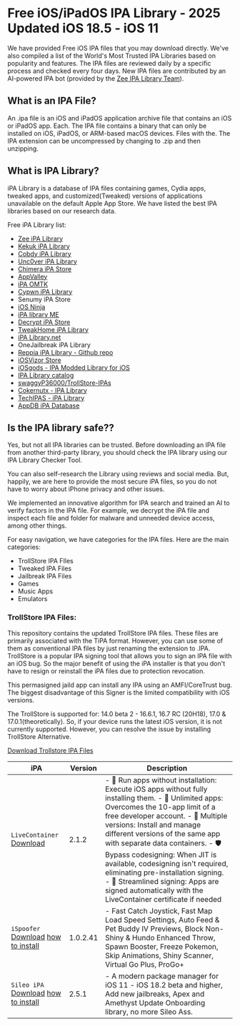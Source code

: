 # Free iOS/iPadOS IPA Library -  2025 Updated iOS 18.5 - iOS 11

We have provided Free iOS IPA files that you may download directly. We've also compiled a list of the World's Most Trusted IPA Libraries based on popularity and features. The IPA files are reviewed daily by a specific process and checked every four days. 
New IPA files are contributed by an AI-powered IPA bot (provided by the [Zee IPA Library Team](https://ipa.zeejb.com/)).

## What is an IPA File?
An .ipa file is an iOS and iPadOS application archive file that contains an iOS or iPadOS app. Each. The IPA file contains a binary that can only be installed on iOS, iPadOS, or ARM-based macOS devices. 
Files with the. The IPA extension can be uncompressed by changing to .zip and then unzipping.

## What is IPA Library?
iPA Library is a database of IPA files containing games, Cydia apps, tweaked apps, and customized(Tweaked) versions of applications unavailable on the default Apple App Store. We have listed the best IPA libraries based on our research data. 

Free iPA Library list: 
- [Zee iPA Library](https://ipa.zeejb.com/)
- [Kekuk iPA Library](https://ipa.kekuk.com/)
- [Cobdy iPA Library](https://ipa.cobdy.com/free/)
- [Unc0ver iPA Library](https://ipa.uncover-jailbreak.com/)
- [Chimera iPA Store](https://ipa.chimera-jailbreak.com/)
- [AppValley](https://appvalley.signulous.com/)
- [iPA OMTK](https://ipaomtk.com/)
- [Cypwn iPA Library](https://ipa.cypwn.xyz/)
- Senumy iPA Store
- [iOS Ninja ](https://iosninja.io/ipa-library-ios)
- [iPA library ME](https://ipalibrary.me/)
- [Decrypt iPA Store](https://decrypt.day/)
- [TweakHome iPA Library](https://tweakhome.app/)
- [iPA Library.net](https://ipalibrary.net/)
- OneJailbreak iPA Library
- [ Reppia iPA Library - Github repo](https://github.com/portatiilshop/repoipa)
- [iOSVizor Store ](https://iosvizor.com/)
- [iOSgods - IPA Modded Library for iOS](https://iosgodsipa.com/)
- [IPA Library catalog](https://ipa-staff.interleaf.ie/)
- [swaggyP36000/TrollStore-IPAs](https://github.com/swaggyP36000/TrollStore-IPAs)
- [Cokernutx - IPA Library](https://www.cokernutx.com/ipa-library/)
- [TechIPAS - iPA Library](https://sites.google.com/view/jbnews4u/ipa-library)
- [AppDB iPA Database](https://appdbpro.com/)


## Is the IPA library safe??
Yes, but not all IPA libraries can be trusted. Before downloading an IPA file from another third-party library, you should check the IPA library using our IPA Library Checker Tool. 

You can also self-research the Library using reviews and social media. But, happily, we are here to provide the most secure iPA files, so you do not have to worry about iPhone privacy and other issues. 

We implemented an innovative algorithm for IPA search and trained an AI to verify factors in the IPA file. For example, we decrypt the iPA file and inspect each file and folder for malware and unneeded device access, among other things. 

For easy navigation, we have categories for the IPA files. Here are the main categories:

- TrollStore IPA FIles
- Tweaked IPA Files
- Jailbreak IPA Files
- Games
- Music Apps
- Emulators

### TrollStore IPA Files: 

This repository contains the updated TrollStore IPA files. These files are primarily associated with the TiPA format. However, you can use some of them as conventional IPA files by just renaming the extension to .IPA. TrollStore is a popular IPA signing tool that allows you to sign an IPA file with an iOS bug. So the major benefit of using the iPA installer is that you don't have to resign or reinstall the iPA files due to protection revocation. 

This permasigned jaild app can install any IPA using an AMFI/CoreTrust bug. The biggest disadvantage of this Signer is the limited compatibility with iOS versions. 



The TrollStore is supported for: 14.0 beta 2 - 16.6.1, 16.7 RC (20H18), 17.0 & 17.0.1(theoretically). So, if your device runs the latest iOS version, it is not currently supported. However, you can resolve the issue by installing TrollStore Alternative.

[Download Trollstore IPA Files](https://ipa.zeejb.com/trollstore.php)

| iPA | Version | Description|
| --- | --- | --- |
| `LiveContainer` [Download](https://nightly.link/khanhduytran0/LiveContainer/workflows/build/main/com.kdt.livecontainer.ipa.zip) | 2.1.2 | - 📱 Run apps without installation: Execute iOS apps without fully installing them. - 🚀 Unlimited apps: Overcomes the 10-app limit of a free developer account. - 🔄 Multiple versions: Install and manage different versions of the same app with separate data containers. - 🛡️ Bypass codesigning: When JIT is available, codesigning isn't required, eliminating pre-installation signing. - 🔐 Streamlined signing: Apps are signed automatically with the LiveContainer certificate if needed|
| `iSpoofer` [Download](https://ispoofer.app/Signed.ipa) [how to install](https://zeejb.com/ipa/ispoofer/) | 1.0.2.41 | - Fast Catch Joystick, Fast Map Load Speed Settings, Auto Feed & Pet Buddy IV Previews, Block Non-Shiny & Hundo Enhanced Throw, Spawn Booster, Freeze Pokemon, Skip Animations, Shiny Scanner, Virtual Go Plus, ProGo+|
| `Sileo iPA` [Download](https://ispoofer.app/Signed.ipa) [how to install](https://zeejb.com/sileo/) | 2.5.1 | - A modern package manager for iOS 11 - iOS 18.2 beta and higher, Add new jailbreaks, Apex and Amethyst Update Onboarding library, no more Sileo Ass.|




